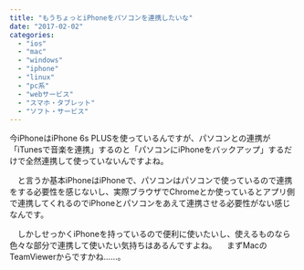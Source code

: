 ```yaml
---
title: "もうちょっとiPhoneをパソコンを連携したいな"
date: "2017-02-02"
categories: 
  - "ios"
  - "mac"
  - "windows"
  - "iphone"
  - "linux"
  - "pc系"
  - "webサービス"
  - "スマホ・タブレット"
  - "ソフト・サービス"
---
```


今iPhoneはiPhone 6s PLUSを使っているんですが、パソコンとの連携が「iTunesで音楽を連携」するのと「パソコンにiPhoneをバックアップ」するだけで全然連携して使っていないんですよね。

　と言うか基本iPhoneはiPhoneで、パソコンはパソコンで使っているので連携をする必要性を感じないし、実際ブラウザでChromeとか使っているとアプリ側で連携してくれるのでiPhoneとパソコンをあえて連携させる必要性がない感じなんです。

　しかしせっかくiPhoneを持っているので便利に使いたいし、使えるものなら色々な部分で連携して使いたい気持ちはあるんですよね。 　まずMacのTeamViewerからですかね……。
